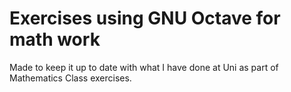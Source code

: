 # Exercises using GNU Octave for math work
Made to keep it up to date with what I have done at Uni as part of Mathematics Class exercises.
